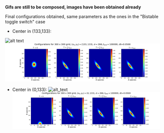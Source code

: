 **Gifs are still to be composed, images have been obtained already**

Final configurations obtained, same parameters as the ones in the "Bistable toggle switch" case
  - Center in (133,133):
  
  ![alt text](https://github.com/spicella/ComplexSystems-Thesis/blob/master/Code/data/size%3D300_new/config1optm.gif)
  ![alt text](https://github.com/spicella/ComplexSystems-Thesis/blob/master/Code/data/size%3D300_new/config1/plot_configs_size%3D300_center%3D(133_133)_std%3D266_dt%3D0.05000_t_end%3D100000.png)
  - Center in (0,133):
  ![alt_text](https://github.com/spicella/ComplexSystems-Thesis/blob/master/Code/data/size%3D300_new/config2optm.gif)
  ![alt text](https://github.com/spicella/ComplexSystems-Thesis/blob/master/Code/data/size%3D300_new/config2/plot_configs_size%3D300_center%3D(0_133)_std%3D266_dt%3D0.05000_t_end%3D100000.png)



